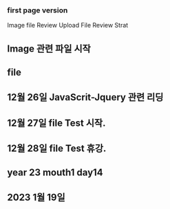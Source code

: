 ### first page version

Image file Review
Upload File Review Strat
## Image 관련 파일 시작

## file 
## 12월 26일 JavaScrit-Jquery 관련 리딩
## 12월 27일 file Test 시작.
## 12월 28일 file Test 휴강.
## year 23 mouth1 day14
## 2023 1월 19일
